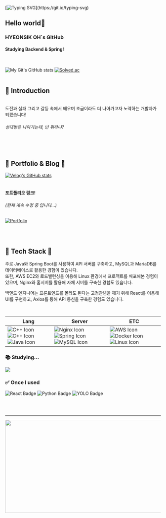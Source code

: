 [![Typing SVG](https://readme-typing-svg.demolab.com?font=Alkatra&weight=500&size=45&duration=4000&pause=3&color=6994CDEE&center=false&vCenter=false&multiline=true&repeat=true&width=1000&height=100&lines=Welcome+to+My+GitHub!)](https://git.io/typing-svg)

## Hello world👋
### HYEONSIK OH`s GitHub
#### Studying Backend & Spring!
<br>

![My Git's GitHub stats](https://github-readme-stats.vercel.app/api?username=Hyeonsik&show_icons=true&theme=radical) [![Solved.ac](http://mazassumnida.wtf/api/v2/generate_badge?boj=ks0689)](https://solved.ac/ks0689)
<br><br>

## 🎤 Introduction

<br>
도전과 실패 그리고 갈등 속에서 배우며 조금이라도 더 나아가고자 노력하는 개발자가 되겠습니다!

<h6> 상대방은 나아가는데, 넌 뭐하냐? </h6>

<br><br>

## 📝 Portfolio & Blog 📝
[![Velog's GitHub stats](https://velog-readme-stats.vercel.app/api?name=ks0689)](https://velog.io/@ks0689/posts) <br><br>

<h4>포트폴리오 링크!</h4>
<h6>(현재 계속 수정 중 입니다...)</h6>
 
[![Portfolio](https://img.shields.io/badge/Visit%20Portfolio-blue)](https://portfolio-hyeonsik-ohs-projects.vercel.app/)

<br><br>

## 🔨 Tech Stack 🔧
<p>
주로 Java와 Spring Boot를 사용하여 API 서버를 구축하고, MySQL과 MariaDB를 데이터베이스로 활용한 경험이 있습니다. <br>
또한, AWS EC2와 로드밸런싱을 이용해 Linux 환경에서 프로젝트를 배포해본 경험이 있으며, Nginx와 홈서버를 활용해 자체 서버를 구축한 경험도 있습니다.

백엔드 엔지니어는 프론트엔드를 몰라도 된다는 고정관념을 깨기 위해 React를 이용해 UI를 구현하고, Axios를 통해 API 통신을 구축한 경험도 있습니다.
</p>
<br>

| Lang  | Server | ETC |
| --- | -- | -- |
| <img src="https://img.icons8.com/color/35/c-programming.png" alt="C++ Icon"/> <img src="https://img.icons8.com/color/35/c-plus-plus-logo.png" alt="C++ Icon"/>  <img src="https://img.icons8.com/color/35/java-coffee-cup-logo--v1.png" alt="Java Icon"/> | <img src="https://img.icons8.com/color/35/nginx.png" alt="Nginx Icon"/>  <img src="https://img.icons8.com/color/35/spring-logo.png" alt="Spring Icon"/> <img src="https://img.icons8.com/color/35/mysql-logo.png" alt="MySQL Icon"/>| <img src="https://img.icons8.com/color/35/amazon-web-services.png" alt="AWS Icon"/>  <img src="https://img.icons8.com/color/35/docker.png" alt="Docker Icon"/>  <img src="https://img.icons8.com/color/35/linux.png" alt="Linux Icon"/>|

### 📚 Studying...
<div>
  <img src="https://img.shields.io/badge/Kotlin-7F52FF.svg?style=flat-square&logo=kotlin&logoColor=white"/>
</div>

### ✅ Once I used
<div>
  <img src="https://img.shields.io/badge/React-61DAFB?style=flat-square&logo=react&logoColor=black" alt="React Badge"/>
  <img src="https://img.shields.io/badge/Python-3776AB?style=flat-square&logo=python&logoColor=white" alt="Python Badge"/>
  <img src="https://img.shields.io/badge/YOLO-0F2B46?style=flat-square&logo=deepl&logoColor=white" alt="YOLO Badge"/>
</div>

<br><br>

<hr>
<a href="https://github.com/devxb/gitanimals">
<img
  src="https://render.gitanimals.org/farms/HYEONSIKOH"
  width="600"
  height="300"
/>
</a>

